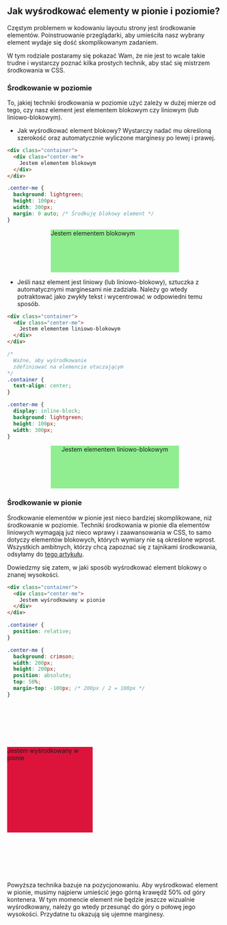 ## Jak wyśrodkować elementy w pionie i poziomie?

Częstym problemem w kodowaniu layoutu strony jest środkowanie elementów. Poinstruowanie przeglądarki, aby umieściła nasz wybrany element wydaje się dość skomplikowanym zadaniem.

W tym rodziale postaramy się pokazać Wam, że nie jest to wcale takie trudne i wystarczy poznać kilka prostych technik, aby stać się mistrzem środkowania w CSS.

### Środkowanie w poziomie

To, jakiej techniki środkowania w poziomie użyć zależy w dużej mierze od tego, czy nasz element jest elementem blokowym czy liniowym (lub liniowo-blokowym).

- Jak wyśrodkować element blokowy? Wystarczy nadać mu określoną szerokość oraz automatycznie wyliczone marginesy po lewej i prawej.

```html
<div class="container">
  <div class="center-me">
    Jestem elementem blokowym
  </div>
</div>
```

```css
.center-me {
  background: lightgreen;
  height: 100px;
  width: 300px;
  margin: 0 auto; /* Środkuję blokowy element */
}
```

<div class="example-wrapper">
  <div style="background:lightgreen;height:100px;width:300px;margin:0 auto;">
    Jestem elementem blokowym
  </div>
</div>

- Jeśli nasz element jest liniowy (lub liniowo-blokowy), sztuczka z automatycznymi marginesami nie zadziała. Należy go wtedy potraktować jako zwykły tekst i wycentrować w odpowiedni temu sposób.

```html
<div class="container">
  <div class="center-me">
    Jestem elementem liniowo-blokowym
  </div>
</div>
```

```css
/* 
  Ważne, aby wyśrodkowanie 
  zdefiniować na elemencie otaczającym
*/
.container {
  text-align: center;
}

.center-me {
  display: inline-block;
  background: lightgreen;
  height: 100px;
  width: 300px;
}
```

<div class="example-wrapper" style="text-align:center">
  <div style="display:inline-block;background:lightgreen;height:100px;width:300px;margin:0 auto;">
    Jestem elementem liniowo-blokowym
  </div>
</div>

### Środkowanie w pionie

Środkowanie elementów w pionie jest nieco bardziej skomplikowane, niż środkowanie w poziomie. Techniki środkowania w pionie dla elementów liniowych wymagają już nieco wprawy i zaawansowania w CSS, to samo dotyczy elementów blokowych, których wymiary nie są określone wprost. Wszystkich ambitnych, którzy chcą zapoznać się z tajnikami środkowania, odsyłamy do [tego artykułu](https://css-tricks.com/centering-css-complete-guide/).

Dowiedzmy się zatem, w jaki sposób wyśrodkować element blokowy o znanej wysokości.

```html
<div class="container">
  <div class="center-me">
    Jestem wyśrodkowany w pionie
  </div>
</div>
```

```css
.container {
  position: relative;
}

.center-me {
  background: crimson;
  width: 200px;
  height: 200px;
  position: absolute;
  top: 50%;
  margin-top: -100px; /* 200px / 2 = 100px */
}
```

<div class="example-wrapper" style="height:400px;position:relative">
  <div style="background:crimson;width:200px;height:200px;position:absolute;top:50%;margin-top:-100px;">
    Jestem wyśrodkowany w pionie
  </div>
</div>

Powyższa technika bazuje na pozycjonowaniu. Aby wyśrodkować element w pionie, musimy najpierw umieścić jego górną krawędź 50% od góry kontenera. W tym momencie element nie będzie jeszcze wizualnie wyśrodkowany, należy go wtedy przesunąć do góry o połowę jego wysokości. Przydatne tu okazują się ujemne marginesy.
